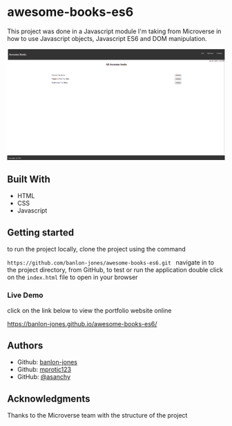 # awesome-books-es6

This project was done in a Javascript module I'm taking from Microverse in how to use Javascript objects, Javascript ES6 and DOM manipulation.


![app-screenshot](./appImage.png)

## Built With 
 - HTML
 - CSS
 - Javascript

## Getting started
to run the project locally, clone the project using the command 

`https://github.com/banlon-jones/awesome-books-es6.git `
navigate in to the project directory, from GitHub,
to test or run the application double click on the `index.html` file to open in your browser


### Live Demo
click on the link below to view the portfolio website online

https://banlon-jones.github.io/awesome-books-es6/
## Authors

 - Github: [banlon-jones](https://github.com/banlon-jones)
 - Github: [mprotic123](https://github.com/mprotic123)
 - GitHub: [@asanchy](https://github.com/Asanchy) 
 
## Acknowledgments

Thanks to the Microverse team with the structure of the project
